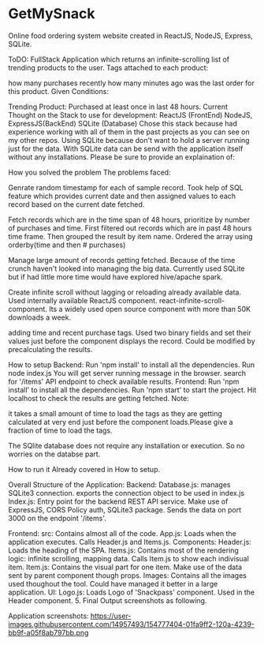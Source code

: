 # GetMySnack
Online food ordering system website created in ReactJS, NodeJS, Express, SQLite.


ToDO: FullStack Application which returns an infinite-scrolling list of trending products to the user. Tags attached to each product:

how many purchases recently
how many minutes ago was the last order for this product.
Given Conditions:

Trending Product: Purchased at least once in last 48 hours.
Current Thought on the Stack to use for development: ReactJS (FrontEnd) NodeJS, ExpressJS(BackEnd) SQLite (Database) Chose this stack because had experience working with all of them in the past projects as you can see on my other repos. Using SQLite because don't want to hold a server running just for the data. With SQLite data can be send with the application itself without any installations. Please be sure to provide an explaination of:

How you solved the problem
The problems faced:

Genrate random timestamp for each of sample record. Took help of SQL feature which provides current date and then assigned values to each record based on the current date fetched.

Fetch records which are in the time span of 48 hours, prioritize by number of purchases and time. First filtered out records which are in past 48 hours time frame. Then grouped the result by item name. Ordered the array using orderby(time and then # purchases)

Manage large amount of records getting fetched. Because of the time crunch haven't looked into managing the big data. Currently used SQLite but if had little more time would have explored hive/apache spark.

Create infinite scroll without lagging or reloading already available data. Used internally available ReactJS component. react-infinite-scroll-component. Its a widely used open source component with more than 50K downloads a week.

adding time and recent purchase tags. Used two binary fields and set their values just before the component displays the record. Could be modified by precalculating the results.

How to setup Backend: Run 'npm install' to install all the dependencies. Run node index.js You will get server running message in the browser. search for '/items' API endpoint to check available results. Frontend: Run 'npm install' to install all the dependencies. Run 'npm start' to start the project. Hit localhost to check the results are getting fetched. Note:

it takes a small amount of time to load the tags as they are getting calculated at very end just before the component loads.Please give a fraction of time to load the tags.

The SQlite database does not require any installation or execution. So no worries on the databse part.

How to run it Already covered in How to setup.

Overall Structure of the Application: Backend: Database.js: manages SQLite3 connection. exports the connection object to be used in index.js Index.js: Entry point for the backend REST API service. Make use of ExpressJS, CORS Policy auth, SQLite3 package. Sends the data on port 3000 on the endpoint '/items'.

Frontend: src: Contains almost all of the code. App.js: Loads when the application executes. Calls Header.js and Items.js. Components: Header.js: Loads the heading of the SPA. Items.js: Contains most of the rendering logic: infinite scrolling, mapping data. Calls Item.js to show each indivisual item. Item.js: Contains the visual part for one item. Make use of the data sent by parent component though props. Images: Contains all the images used thoughout the tool. Could have managed it better in a large application. UI: Logo.js: Loads Logo of 'Snackpass' component. Used in the Header component. 5. Final Output screenshots as following.

Application screenshots:
https://user-images.githubusercontent.com/14957493/154777404-01fa9ff2-120a-4239-bb9f-a05f8ab797bb.png
